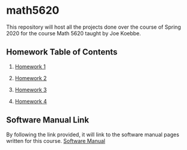 # math5620
This repository will host all the projects done over the course of Spring 2020 for the course Math 5620 taught by Joe Koebbe.
## Homework Table of Contents
1. [Homework 1](https://github.com/nicoleefleming/math5620/tree/master/homework/homework1)

2. [Homework 2](https://github.com/nicoleefleming/math5620/blob/master/homework/homework2/hw2.md)

3. [Homework 3](https://github.com/nicoleefleming/math5620/blob/master/homework/homework3/hw3.md)

4. [Homework 4]()

## Software Manual Link

By following the link provided, it will link to the software manual pages written for this course.
[Software Manual](https://github.com/nicoleefleming/math5620/tree/master/SoftwareManual/TableofContents.md)

